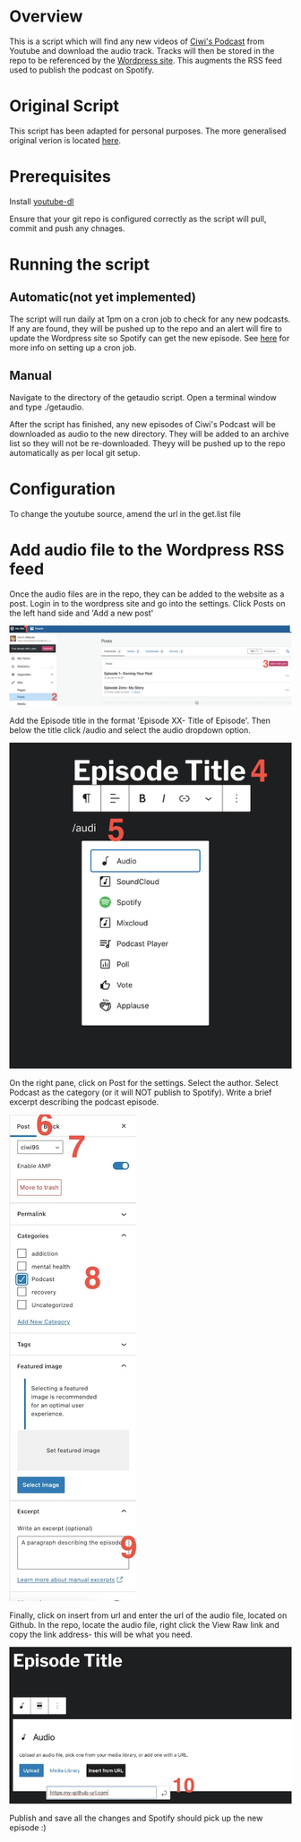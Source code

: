 # Overview
This is a script which will find any new videos of [Ciwi's Podcast](https://www.youtube.com/channel/UCchHlGybrBFkP6qVxeaKMyg/videos?&ab_channel=CiaranMcCloy) from Youtube and download the audio track. Tracks will then be stored in the repo to be referenced by the [Wordpress site](https://ciwiswebsite.wordpress.com/). This augments the RSS feed used to publish the podcast on Spotify.

# Original Script
This script has been adapted for personal purposes. The more generalised original verion is located [here](https://github.com/bardisty/ytdlrc).

# Prerequisites
Install [youtube-dl](https://github.com/ytdl-org/youtube-dl)

Ensure that your git repo is configured correctly as the script will pull, commit and push any chnages.
# Running the script

## Automatic(not yet implemented)
The script will run daily at 1pm on a cron job to check for any new podcasts. If any are found, they will be pushed up to the repo and an alert will fire to update the Wordpress site so Spotify can get the new episode. See [here](https://ole.michelsen.dk/blog/schedule-jobs-with-crontab-on-mac-osx/) for more info on setting up a cron job.

## Manual
Navigate to the directory of the getaudio script. Open a terminal window and type ./getaudio.


After the script has finished, any new episodes of Ciwi's Podcast will be downloaded as audio to the new directory. They will be added to an archive list so they will not be re-downloaded. Theyy will be pushed up to the repo automatically as per local git setup.

# Configuration
To change the youtube source, amend the url in the get.list file

# Add audio file to the Wordpress RSS feed
Once the audio files are in the repo, they can be added to the website as a post.
Login in to the wordpress site and go into the settings. Click Posts on the left hand side and 'Add a new post'

![Step 1](images/Screenshot1.jpg)

Add the Episode title in the format 'Episode XX- Title of Episode'. Then below the title click /audio and select the audio dropdown option.

![Step 2](images/Screenshot2.jpg)

On the right pane, click on Post for the settings. Select the author. Select Podcast as the category (or it will NOT publish to Spotify). Write a brief excerpt describing the podcast episode.

![Step 3](images/Screenshot3.jpg)

Finally, click on insert from url and enter the url of the audio file, located on Github. In the repo, locate the audio file, right click the View Raw link and copy the link address- this will be what you need.

![Step 4](images/Screenshot4.jpg)

Publish and save all the changes and Spotify should pick up the new episode :)



